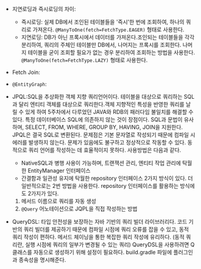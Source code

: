 - 지연로딩과 즉시로딩의 차이:
    - 즉시로딩: 실제 DB에서 조인된 테이블들을 '즉시'한 번에 조회하여, 하나의 쿼리로 가져온다.
    `@ManyToOne(fetch=FetchType.EAGER)`
     형태로 사용한다.
    - 지연로딩: DB가 아닌 프록시에서 데이터를 가져온다.조인되는 테이블들을 각각 분리하여, 쿼리의 주체인 테이블만 DB에서, 나머지는 프록시를 조회한다. 나머지 테이블을 굳이 조회할 필요가 없는 경우 분리하여 조회하는 방법을 사용한다.
    `@ManyToOne(fetch=FetchType.LAZY)`
    형태로 사용한다.

- Fetch Join: 

- `@EntityGraph`: 

- JPQL:SQL을 추상화한 객체 지향 쿼리언어이다. 테이블을 대상으로 쿼리하는 SQL과 달리 엔티티 객체를 대상으로 쿼리한다.객체 지향적인 특성을 반영한 쿼리를 날릴 수 있게 하여 5주차에서 다루었던 JAVA와 RDB의 패러다임 불일치를 해결할 수 있다.
특정 데이터베이스 SQL에 의존하지 않는 것이 장점이다. SQL과 문법이 유사하며, SELECT, FROM, WHERE, GROUP BY, HAVING, JOIN을 지원한다. JPQL은 결국 SQL로 변환된다. 문제점은 기본 문자열로 작성되기 때문에 컴파일 시 에러를 발생하지 않는다. 문제가 있음에도 불구하고 정상적으로 작동할 수 있다. 동적으로 쿼리 언어를 작성하는 데 효율적이지 못하다.
사용방법은 다음과 같다.
    - NativeSQL과 병행 사용이 가능하며, 트랜잭션 관리, 엔티티 작업 관리에 탁월한 EntityManager 인터페이스
    - 간결함과 일관성 유지에 탁월한 repository 인터페이스
2가지 방식이 있다. 더 일반적으로는 2번 방법을 사용한다.
repository 인터페이스를 활용하는 방식에도 2가지가 있다.
    1. 메서드 이름으로 쿼리를 자동 생성
    2. `@Query` 어노테이션으로 JQPL을 직접 작성하는 방법



- QueryDSL: 타입 안전성을 보장하는 자바 기반의 쿼리 빌더 라이브러리다. 코드 기반의 쿼리 빌더를 제공하기 때문에 컴파일 시점에 쿼리 오류를 잡을 수 있고, 동적 쿼리 작성이 편하다. 메서드 체이닝을 통한 복잡한 쿼리 작성에 유리하다.
(동적 쿼리란, 실행 시점에 쿼리의 일부가 변경될 수 있는 쿼리)
QueryDSL을 사용하려면 Q 클래스를 자동으로 생성하기 위해 설정이 필요하다. build.gradle 파일에 플러그인과 종속성을 명시해준다.